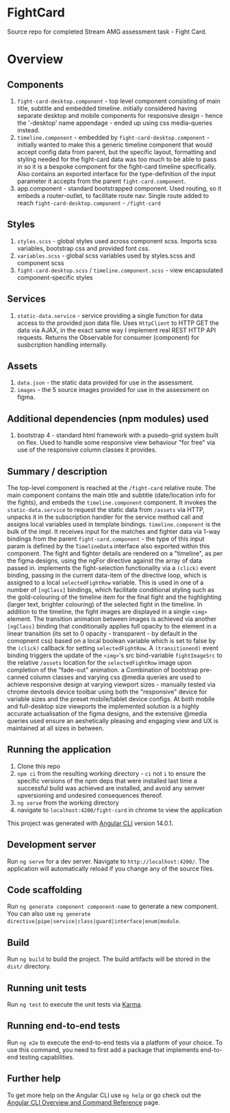 # FightCard

Source repo for completed Stream AMG assessment task - Fight Card. 

# Overview
## Components
1. `fight-card-desktop.component` - top level component consisting of main title, subtitle and embedded timeline. initially considered having separate desktop and mobile components for responsive design - hence the '-desktop' name appendage - ended up using css media-queries instead.
2. `timeline.component` - embedded by `fight-card-desktop.component` - initially wanted to make this a generic timeline component that would accept config data from parent, but the specific layout, formatting and styling needed for the fight-card data was too much to be able to pass in so it is a bespoke component for the fight-card timeline specifically. Also contains an exported interface for the type-definition of the input parameter it accepts from the parent `fight-card.component`.
3. app.component - standard bootstrapped component. Used routing, so it embeds a router-outlet, to facilitate route nav. Single route added to reach `fight-card-desktop.component` - `/fight-card` 

## Styles
1. `styles.scss` - global styles used across component scss. Imports scss variables, bootstrap css and provided font css.
2. `variables.scss` - global scss variables used by styles.scss and component scss
3. `fight-card-desktop.scss` / `timeline.component.scss` - view encapsulated component-specific styles

## Services
1. `static-data.service` - service providing a single function for data access to the provided json data file. Uses `HttpClient` to HTTP GET the data via AJAX, in the exact same way I implement real REST HTTP API requests. Returns the Observable for consumer (component) for susbcription handling internally.

## Assets
1. `data.json` - the static data provided for use in the assessment.
2. `images` - the 5 source images provided for use in the assessment on figma.

## Additional dependencies (npm modules) used
1. bootstrap 4 - standard html framework with a pusedo-grid system built on flex. Used to handle some responsive view behaviour "for free" via use of the responsive column classes it provides.

## Summary / description
The top-level component is reached at the `/fight-card` relative route. The main component contains the main title and subtitle (date/location info for the fights), and embeds the `timeline.component` component. It invokes the `static-data.service` to request the static data from `/assets` via HTTP, unpacks it in the subscription handler for the service method call and assigns local variables used in template bindings. 
`timeline.component` is the bulk of the impl. It receives input for the matches and fighter data via 1-way bindings from the parent `fight-card.component` - the type of this input param is defined by the `TimelineData` interface also exported within this component. The fight and fighter details are rendered on a "timeline", as per the figma designs, using the ngFor directive against the array of data passed in. implements the fight-selection functionality via a `(click)` event binding, passing in the current data-item of the directive loop, which is assigned to a local `selectedFightRow` variable. This is used in one of a number of `[ngClass]` bindings, which facilitate conditional styling such as the gold-colouring of the timeline item for the final fight and the highlighting (larger text, brighter colouring) of the selected fight in the timeline. In addition to the timeline, the fight images are displayed in a single `<img>` element. The transition animation between images is achieved via another `[ngClass]` binding that conditionally applies full opacity to the element in a linear transition (its set to 0 opacity - transparent - by default in the comopnent css) based on a local boolean variable which is set to false by the `(click)` callback for setting `selectedFightRow`. A `(transitionend)` event binding triggers the update of the `<img>`'s src bind-variable `fightImageSrc` to the relative `/assets` location for the `selectedFightRow` image upon completion of the "fade-out" animation. a Combination of bootstrap pre-canned column classes and varying css @media queries are used to achieve responsive design at varying viewport sizes - manually tested via chrome devtools device toolbar using both the "responsive" device for variable sizes and the preset mobile/tablet device configs.
At both mobile and full-desktop size viewports the implemented solution is a highly accurate actualisation of the figma designs, and the extensive @media queries used ensure an aeshetically pleasing and engaging view and UX is maintained at all sizes in between.

## Running the application
1. Clone this repo
2. `npm ci` from the resulting working directory - `ci` not `i` to ensure the specific versions of the npm deps that were installed last time a successful build was achieved are installed, and avoid any semver upversioning and undesired consequences thereof.
3. `ng serve` from the working directory
4. navigate to `localhost:4200/fight-card` in chrome to view the application




This project was generated with [Angular CLI](https://github.com/angular/angular-cli) version 14.0.1.

## Development server

Run `ng serve` for a dev server. Navigate to `http://localhost:4200/`. The application will automatically reload if you change any of the source files.

## Code scaffolding

Run `ng generate component component-name` to generate a new component. You can also use `ng generate directive|pipe|service|class|guard|interface|enum|module`.

## Build

Run `ng build` to build the project. The build artifacts will be stored in the `dist/` directory.

## Running unit tests

Run `ng test` to execute the unit tests via [Karma](https://karma-runner.github.io).

## Running end-to-end tests

Run `ng e2e` to execute the end-to-end tests via a platform of your choice. To use this command, you need to first add a package that implements end-to-end testing capabilities.

## Further help

To get more help on the Angular CLI use `ng help` or go check out the [Angular CLI Overview and Command Reference](https://angular.io/cli) page.
